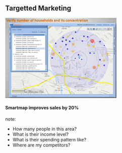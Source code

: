 ##  Targetted Marketing

<img style="background:none; border:none; box-shadow:none; float:top ; max-width: 70%; max-height: 70%;" src="resources/smartmap-targettedmarketing.jpg"> <!-- .element: class="fragment" -->

#### Smartmap improves sales by 20% <!-- .element: class="fragment" -->

note:
- How many people in this area?
- What is their income level?
- What is their spending pattern like?
- Where are my competitors?

